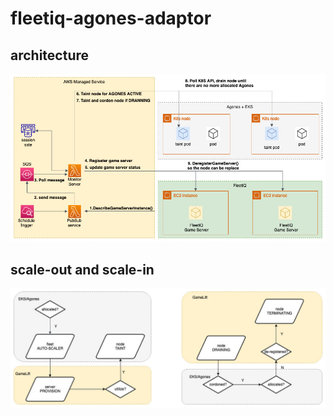 # fleetiq-agones-adaptor

## architecture 

![system architecture](./static/AB3-AB3.jpg "system architecture")

## scale-out and scale-in 

![scale-out and scale-in ](./static/AB3-scale.jpg "scale-out and scale-in ")